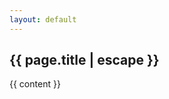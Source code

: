 ```yaml
---
layout: default
---
```


<article class="w-full max-w-none py-8">
  <h2>
    {{ page.title | escape }}
  </h2>
  <div class="{{ page.markdown }} max-w-none text-justify leading-6 py-6">
    {{ content }}
  </div>
</article>
